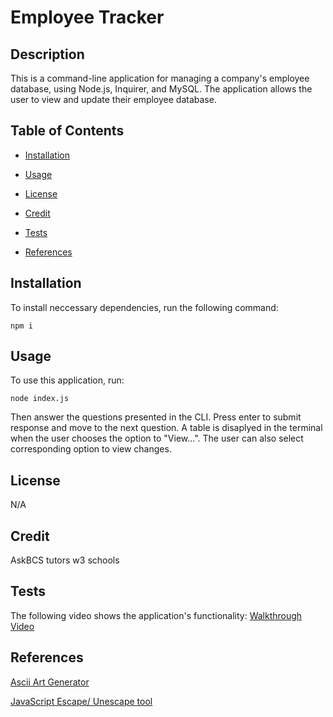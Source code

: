 # Employee Tracker

  ## Description

  This is a command-line application for managing a company's employee database, using Node.js, Inquirer, and MySQL. The application allows the user to view and update their employee database.


  ## Table of Contents

  * [Installation](#installation)

  * [Usage](#usage)

  * [License](#license)

  * [Credit](#credit)
  
  * [Tests](#tests)

  * [References](#references)
  
  
  ## Installation
  
  To install neccessary dependencies, run the following command:
  
  ```
  npm i
  ```

  ## Usage 

  To use this application, run:
  ```
  node index.js 
   ```
  Then answer the questions presented in the CLI. Press enter to submit response and move to the next question. A table is disaplyed in the terminal when the user chooses the option to "View...". The user can also select corresponding option to view changes.
  ## License

  N/A

  ## Credit

  AskBCS tutors
  w3 schools


  ## Tests

 The following video shows the application's functionality:
 [Walkthrough Video](https://watch.screencastify.com/v/SVX33pTfwTIHFWan3kpi)

 ## References
[Ascii Art Generator](https://patorjk.com/software/taag/#p=testall&f=Cyberlarge&t=Employee%20Manager)

[JavaScript Escape/ Unescape tool](https://www.freeformatter.com/javascript-escape.html#before-output)


